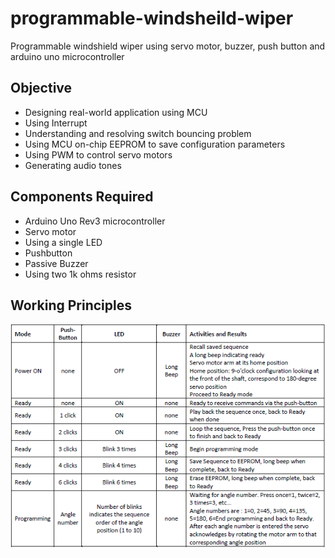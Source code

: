 # programmable-windsheild-wiper
Programmable windshield  wiper using servo motor, buzzer, push button and arduino uno microcontroller
## Objective 
- Designing real-world application using MCU
- Using Interrupt
- Understanding and resolving switch bouncing problem
- Using MCU on-chip EEPROM to save configuration parameters
- Using PWM to control servo motors
- Generating audio tones
## Components Required
- Arduino Uno Rev3 microcontroller
- Servo motor
- Using a single LED
- Pushbutton
- Passive Buzzer
- Using two 1k ohms resistor

## Working Principles

<img src="/Capture.PNG?raw=true">